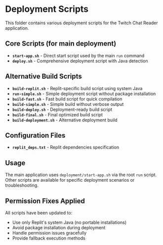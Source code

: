 # Deployment Scripts

This folder contains various deployment scripts for the Twitch Chat Reader application.

## Core Scripts (for main deployment)

- **`start-app.sh`** - Direct start script used by the main `run` command
- **`deploy.sh`** - Comprehensive deployment script with Java detection

## Alternative Build Scripts

- **`build-replit.sh`** - Replit-specific build script using system Java
- **`run-simple.sh`** - Simple deployment script without package installation
- **`build-fast.sh`** - Fast build script for quick compilation
- **`build-simple.sh`** - Simple build without verbose output
- **`build-deploy.sh`** - Deployment-ready build script
- **`build-final.sh`** - Final optimized build script
- **`build-deployment.sh`** - Alternative deployment build

## Configuration Files

- **`replit_deps.txt`** - Replit dependencies specification

## Usage

The main application uses `deployment/start-app.sh` via the root `run` script. Other scripts are available for specific deployment scenarios or troubleshooting.

## Permission Fixes Applied

All scripts have been updated to:
- Use only Replit's system Java (no portable installations)
- Avoid package installation during deployment
- Handle permission issues gracefully
- Provide fallback execution methods